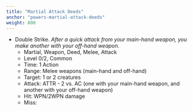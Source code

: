 ```yaml
---
title: "Martial Attack Deeds"
anchor: "powers-martial-attack-deeds"
weight: 800
---
```


- Double Strike. *After a quick attack from your main-hand weapon, you make another with your off-hand weapon.*
  - Martial, Weapon, Deed, Melee, Attack
  - Level 0/2, Common
  - Time: 1 Action
  - Range: Melee weapons (main-hand and off-hand)
  - Target: 1 or 2 creatures
  - Attack: ATTR - 2 vs. AC (one with your main-hand weapon, and another with your off-hand weapon)
  - Hit: WPN/2WPN damage
  - Miss: 


